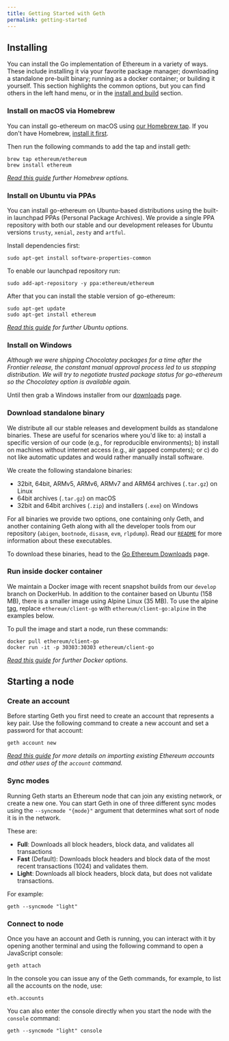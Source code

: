 ```yaml
---
title: Getting Started with Geth
permalink: getting-started
---
```


## Installing

You can install the Go implementation of Ethereum in a variety of ways. These include installing it via your favorite package manager; downloading a standalone pre-built binary; running as a docker container; or building it yourself. This section highlights the common options, but you can find others in the left hand menu, or in the [install and build](/install-and-build/Installing-Geth) section.

### Install on macOS via Homebrew

You can install go-ethereum on macOS using [our Homebrew tap](https://github.com/ethereum/homebrew-ethereum). If you don't have Homebrew, [install it first](http://brew.sh/).

Then run the following commands to add the tap and install geth:

```shell
brew tap ethereum/ethereum
brew install ethereum
```

_[Read this guide](/install-and-build/Installing-Geth#install-on-macos-via-homebrew) further Homebrew options._

### Install on Ubuntu via PPAs

You can install go-ethereum on Ubuntu-based distributions using the built-in launchpad PPAs (Personal Package Archives). We provide a single PPA repository with both our stable and our development releases for Ubuntu versions `trusty`, `xenial`, `zesty` and `artful`.

Install dependencies first:

```shell
sudo apt-get install software-properties-common
```

To enable our launchpad repository run:

```shell
sudo add-apt-repository -y ppa:ethereum/ethereum
```

After that you can install the stable version of go-ethereum:

```shell
sudo apt-get update
sudo apt-get install ethereum
```

_[Read this guide](/install-and-build/Installing-Geth#install-on-ubuntu-via-ppas) for further Ubuntu options._

### Install on Windows

_Although we were shipping Chocolatey packages for a time after the Frontier release, the constant manual approval process led to us stopping distribution. We will try to negotiate trusted package status for go-ethereum so the Chocolatey option is available again._

Until then grab a Windows installer from our [downloads](https://geth.ethereum.org/downloads) page.

### Download standalone binary

We distribute all our stable releases and development builds as standalone binaries. These are useful for scenarios where you'd like to: a) install a specific version of our code (e.g., for reproducible environments); b) install on machines without internet access (e.g., air gapped computers); or c) do not like automatic updates and would rather manually install software.

We create the following standalone binaries:

-   32bit, 64bit, ARMv5, ARMv6, ARMv7 and ARM64 archives (`.tar.gz`) on Linux
-   64bit archives (`.tar.gz`) on macOS
-   32bit and 64bit archives (`.zip`) and installers (`.exe`) on Windows

For all binaries we provide two options, one containing only Geth, and another containing Geth along with all the developer tools from our repository (`abigen`, `bootnode`, `disasm`, `evm`, `rlpdump`). Read our [`README`](https://github.com/ethereum/go-ethereum#executables) for more information about these executables.

To download these binaries, head to the [Go Ethereum Downloads](https://geth.ethereum.org/downloads) page.

### Run inside docker container

We maintain a Docker image with recent snapshot builds from our `develop` branch on DockerHub. In addition to the container based on Ubuntu (158 MB), there is a smaller image using Alpine Linux (35 MB). To use the alpine [tag](https://hub.docker.com/r/ethereum/client-go/tags), replace `ethereum/client-go` with `ethereum/client-go:alpine` in the examples below.

To pull the image and start a node, run these commands:

```shell
docker pull ethereum/client-go
docker run -it -p 30303:30303 ethereum/client-go
```

_[Read this guide](/install-and-build/Installing-Geth#run-inside-docker-container) for further Docker options._

## Starting a node

### Create an account

Before starting Geth you first need to create an account that represents a key pair. Use the following command to create a new account and set a password for that account:

```shell
geth account new
```

_[Read this guide](/interface/Managing-your-accounts) for more details on importing existing Ethereum accounts and other uses of the `account` command._

### Sync modes

Running Geth starts an Ethereum node that can join any existing network, or create a new one. You can start Geth in one of three different sync modes using the `--syncmode "{mode}"` argument that determines what sort of node it is in the network.

These are:

-   **Full**: Downloads all block headers, block data, and validates all transactions
-   **Fast** (Default): Downloads block headers and block data of the most recent transactions (1024) and validates them.
-   **Light**: Downloads all block headers, block data, but does not validate transactions.

For example:

```shell
geth --syncmode "light"
```

### Connect to node

Once you have an account and Geth is running, you can interact with it by opening another terminal and using the following command to open a JavaScript console:

```shell
geth attach
```

In the console you can issue any of the Geth commands, for example, to list all the accounts on the node, use:

```shell
eth.accounts
```

You can also enter the console directly when you start the node with the `console` command:

```shell
geth --syncmode "light" console
```
